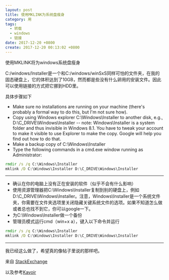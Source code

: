 ```yaml
---
layout: post
title: 使用MKLINK为系统盘瘦身
category: 用
tags:
  - 转载
  - windows
  - 链接
date: 2017-12-20 +0800
create: 2017-12-20 00:13:02 +0800
---
```


使用MKLINK将为windows系统盘瘦身

C:/windows/Installer是一个和C:/windows/winSxS同样可怕的文件夹，在我的固态硬盘上，它的体积达到了10GB，然而都是些没有什么卵用的安装文件。因此可以使用链接的方式把它挪到HDD里。

具体步骤如下

- Make sure no installations are running on your machine (there's probably a formal way to do this, but I'm not sure how).
- Copy using Windows explorer C:\Windows\Installer to another disk, e.g., D:\C_DRIVE\Windows\Installer -- note: Windows\Installer is a system folder and thus invisible in Windows 8.1. You have to tweak your account to make it visible to use Explorer to make the copy. Google will help you find out how to do that.
- Make a backup copy of C:\Windows\Installer
- Type the following commands in a cmd.exe window running as Administrator:

```bat
rmdir /s /q C:\Windows\Installer
mklink /D C:\Windows\Installer D:\C_DRIVE\Windows\Installer
```

---

- 确认在你的电脑上没有正在安装的软件（似乎不会有什么影响）
- 使用资源管理器把C:\Windows\Installer复制到别的硬盘上，例如D:\C_DRIVE\Windows\Installer。注意，Windows\Installer是一个系统文件夹，你需要在文件夹选项里关闭隐藏关键系统文件的选项。如果不知道怎么做或者总也找不到它，你可以google一下。
- 为C:\Windows\Installer做一个备份
- 管理员模式运行cmd（win+x a），键入以下命令并运行

```bat
rmdir /s /q C:\Windows\Installer
mklink /D C:\Windows\Installer D:\C_DRIVE\Windows\Installer
```

---

我已经这么做了，希望真的像帖子里说的那样吧。

来自 [StackExchange](http://superuser.com/questions/707767/how-can-i-to-free-up-drive-space-from-the-windows-installer-folder-without-killi#)

以及参考[Kavoir](http://www.kavoir.com/2012/07/how-to-free-up-c-drive-disk-space-in-windows-7-easy.html)
